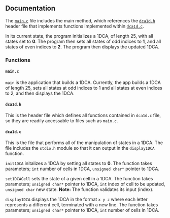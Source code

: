 ## Documentation

The [`main.c`](main.c) file includes the main method, which references the [`dca1d.h`](dca1d.h) header file that implements functions implemented within [`dca1d.c`](dca1d.c).

In its current state, the program initializes a 1DCA, of length 25, with all states set to **0**. The program then sets all states of odd indices to **1**, and all states of even indices to **2**. The program then displays the updated 1DCA.

### Functions

#### `main.c`

`main` is the application that builds a 1DCA. Currently, the app builds a 1DCA of length 25, sets all states at odd indices to 1 and all states at even indices to 2, and then displays the 1DCA.

#### `dca1d.h`

This is the header file which defines all functions contained in `dca1d.c` file, so they are readily accessable to files such as `main.c`.

#### `dca1d.c`

This is the file that performs all of the manipulation of states in a 1DCA. The file includes the `stdio.h` module so that it can output in the `display1DCA` function.

`init1DCA` initalizes a 1DCA by setting all states to **0**. The function takes parameters; `int` number of cells in 1DCA, `unsigned char*` pointer to 1DCA.

`set1DCACell` sets the state of a given cell in a 1DCA. The function takes parameters; `unsigned char*` pointer to 1DCA, `int` index of cell to be updated, `unsigned char` new state. **Note:** The function validates its input (index).

`display1DCA` displays the 1DCA in the format `x y z` where each letter represents a different cell, terminated with a new line. The function takes parameters; `unsigned char*` pointer to 1DCA, `int` number of cells in 1DCA.